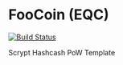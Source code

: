 FooCoin (EQC)
===========

[![Build Status](https://travis-ci.org/RazorLove/equalicoin.png?branch=master)](https://travis-ci.org/RazorLove/equalicoin)


Scrypt Hashcash PoW Template